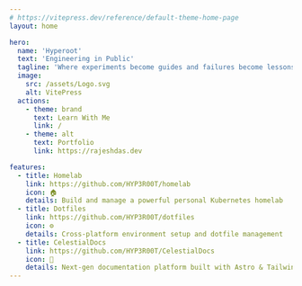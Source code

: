 ```yaml
---
# https://vitepress.dev/reference/default-theme-home-page
layout: home

hero:
  name: 'Hyperoot'
  text: 'Engineering in Public'
  tagline: 'Where experiments become guides and failures become lessons.'
  image:
    src: /assets/Logo.svg
    alt: VitePress
  actions:
    - theme: brand
      text: Learn With Me
      link: /
    - theme: alt
      text: Portfolio
      link: https://rajeshdas.dev

features:
  - title: Homelab
    link: https://github.com/HYP3R00T/homelab
    icon: 🏠
    details: Build and manage a powerful personal Kubernetes homelab
  - title: Dotfiles
    link: https://github.com/HYP3R00T/dotfiles
    icon: ⚙️
    details: Cross-platform environment setup and dotfile management
  - title: CelestialDocs
    link: https://github.com/HYP3R00T/CelestialDocs
    icon: 🔭
    details: Next-gen documentation platform built with Astro & TailwindCSS
---
```

